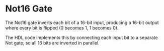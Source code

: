 # Not16 Gate

The Not16 gate inverts each bit of a 16-bit input, producing a 16-bit output where every bit is flipped (0 becomes 1, 1 becomes 0).

The HDL code implements this by connecting each input bit to a separate Not gate, so all 16 bits are inverted in parallel.